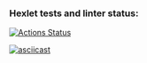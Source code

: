 ### Hexlet tests and linter status:
[![Actions Status](https://github.com/Mr-XEN/java-project-lvl2/workflows/hexlet-check/badge.svg)](https://github.com/Mr-XEN/java-project-lvl2/actions)

[![asciicast](https://asciinema.org/a/ndsQNwWH6W8c639OX9I7OHA5d.svg)](https://asciinema.org/a/ndsQNwWH6W8c639OX9I7OHA5d)